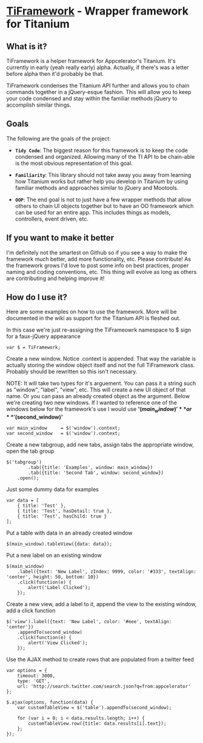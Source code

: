 [TiFramework](http://xidlabs.com/) - Wrapper framework for Titanium
================================

What is it?
---------------------------------------
TiFramework is a helper framework for Appcelerator's Titanium.  It's currently in early (yeah really early) alpha.  Actually, if there's was a letter before alpha then it'd probably be that.

TiFramework condenses the Titanium API further and allows you to chain commands together in a jQuery-esque fashion. This will allow you to keep your code condensed and stay within the familiar methods jQuery to accomplish similar things.

Goals
--------------

The following are the goals of the project:

* **`Tidy Code`**: The biggest reason for this framework is to keep the code condensed and organized.  Allowing many of the TI API to be chain-able is the most obvious representation of this goal.

* **`Familiarity`**: This library should not take away you away from learning how Titanium works but rather help you develop in Titanium by using familiar methods and approaches similar to jQuery and Mootools.

* **`OOP`**: The end goal is not to just have a few wrapper methods that allow others to chain UI objects together but to have an OO framework which can be used for an entire app.  This includes things as models, controllers, event driven, etc.

If you want to make it better
-----------------------------
I'm definitely not the smartest on Github so if you see a way to make the framework much better, add more functionality, etc.  Please contribute!  As the framework grows I'd love to post some info on best practices, proper naming and coding conventions, etc.  This thing will evolve as long as others are contributing and helping improve it!


How do I use it?
-----------------------------

Here are some examples on how to use the framework.  More will be documented in the wiki as support for the Titanium API is fleshed out.

In this case we're just re-assigning the TiFrameowrk namespace to $ sign for a faux-jQuery appearance
    
    var $ = TiFramework;

Create a new window.  Notice .context is appended.  That way the variable is actually
storing the window object itself and not the full TiFramework class.  Probably
should be rewritten so this isn't necessary.

NOTE:  It will take two types for it's arguement.  You can pass it a string such as "window", "label", "view", etc.  This will create a new UI object of that name.  Or you can pass an already created object as the argument.  Below we're creating two new windows.  If I wanted to reference one of the windows below for the framework's use I would use **'$(main_window)'** or **'$(second_window)'**

    var main_window 	= $('window').context;
    var second_window 	= $('window').context;

Create a new tabgroup, add new tabs, assign tabs the appropriate window, open the tab group

    $('tabgroup')
    		.tab({title: 'Examples', window: main_window})
    		.tab({title: 'Second Tab', window: second_window})
    	.open();

Just some dummy data for examples

    var data = [
    	{ title: 'Test' },
    	{ title: 'Test', hasDetail: true },
    	{ title: 'Test', hasChild: true }
    ];

Put a table with data in an already created window

    $(main_window).tableView({data: data});

Put a new label on an existing window

    $(main_window)
    	.label({text: 'New Label', zIndex: 9999, color: '#333', textAlign: 'center', height: 50, bottom: 10})
    	.click(function(e) {
    		alert('Label Clicked');
    	});

Create a new view, add a label to it, append the view to the existing window, add a click function

    $('view').label({text: 'New Label', color: '#eee', textAlign: 'center'})
    	.appendTo(second_window)
    	.click(function(e) {
    		alert('View Clicked');
    	});
    	
    	
Use the AJAX method to create rows that are populated from a twitter feed

    var options = {
    	timeout: 3000, 
    	type: 'GET',		
    	url: 'http://search.twitter.com/search.json?q=from:appcelerator'				
    };

    $.ajax(options, function(data) {
    	var customTableView = $('table').appendTo(second_window);

    	for (var i = 0; i < data.results.length; i++) {
    		customTableView.row({title: data.results[i].text});
    	};
    });


